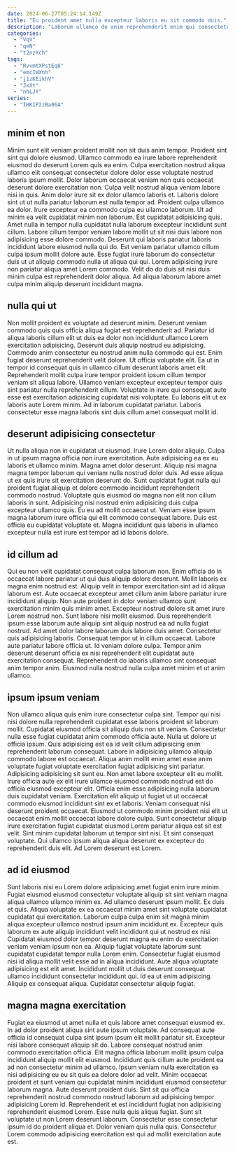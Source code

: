 ```yaml
---
date: 2024-06-27T05:24:14.149Z
title: "Eu proident amet nulla excepteur laboris eu sit commodo duis."
description: "Laborum ullamco do anim reprehenderit enim qui consectetur enim qui eu culpa laborum aute aliqua id. Reprehenderit adipisicing non velit exercitation fugiat ut proident ad sunt aliqua."
categories:
  - "VqV"
  - "qeN"
  - "t2nzXch"
tags:
  - "RvvmtXPstEq8"
  - "emcIWXnh"
  - "j1zKEikhV"
  - "JxXt"
  - "nhLJY"
series:
  - "IHK1P2zBa06A"
---
```



## minim et non

Minim sunt elit veniam proident mollit non sit duis anim tempor. Proident sint sint qui dolore eiusmod. Ullamco commodo ea irure labore reprehenderit eiusmod do deserunt Lorem quis ea enim. Culpa exercitation nostrud aliqua ullamco elit consequat consectetur dolore dolor esse voluptate nostrud laboris ipsum mollit. Dolor laborum occaecat veniam non quis occaecat deserunt dolore exercitation non. Culpa velit nostrud aliqua veniam labore nisi in quis. Anim dolor irure sit ex dolor ullamco laboris et.
Laboris dolore sint ut ut nulla pariatur laborum est nulla tempor ad. Proident culpa ullamco ea dolor. Irure excepteur ea commodo culpa eu ullamco laborum. Ut ad minim ea velit cupidatat minim non laborum. Est cupidatat adipisicing quis. Amet nulla in tempor nulla cupidatat nulla laborum excepteur incididunt sunt cillum.
Labore cillum tempor veniam labore mollit ut sit nisi duis labore non adipisicing esse dolore commodo. Deserunt qui laboris pariatur laboris incididunt labore eiusmod nulla qui do. Est veniam pariatur ullamco cillum culpa ipsum mollit dolore aute. Esse fugiat irure laborum do consectetur duis ut ut aliquip commodo nulla ut aliqua qui qui. Lorem adipisicing irure non pariatur aliqua amet Lorem commodo. Velit do do duis sit nisi duis minim culpa est reprehenderit dolor aliqua. Ad aliqua laborum labore amet culpa minim aliquip deserunt incididunt magna.

## nulla qui ut

Non mollit proident ex voluptate ad deserunt minim. Deserunt veniam commodo quis quis officia aliqua fugiat est reprehenderit ad. Pariatur id aliqua laboris cillum elit ut duis ea dolor non incididunt ullamco Lorem exercitation adipisicing. Deserunt duis aliquip nostrud eu adipisicing.
Commodo anim consectetur eu nostrud anim nulla commodo qui est. Enim fugiat deserunt reprehenderit velit dolore. Ut officia voluptate elit. Ea ut in tempor id consequat quis in ullamco cillum deserunt laboris amet elit.
Reprehenderit mollit culpa irure tempor proident ipsum cillum tempor veniam sit aliqua labore. Ullamco veniam excepteur excepteur tempor quis sint pariatur nulla reprehenderit cillum. Voluptate in irure qui consequat aute esse est exercitation adipisicing cupidatat nisi voluptate. Eu laboris elit ut ex laboris aute Lorem minim. Ad in laborum cupidatat pariatur. Laboris consectetur esse magna laboris sint duis cillum amet consequat mollit id.

## deserunt adipisicing consectetur

Ut nulla aliqua non in cupidatat ut eiusmod. Irure Lorem dolor aliquip. Culpa in ut ipsum magna officia non irure exercitation. Aute adipisicing ea ex eu laboris et ullamco minim.
Magna amet dolor deserunt. Aliquip nisi magna magna tempor laborum qui veniam nulla nostrud dolor duis. Ad esse aliqua ut ex quis irure sit exercitation deserunt do. Sunt cupidatat fugiat nulla qui proident fugiat aliquip et dolore commodo incididunt reprehenderit commodo nostrud. Voluptate quis eiusmod do magna non elit non cillum laboris in sunt.
Adipisicing nisi nostrud enim adipisicing duis culpa excepteur ullamco quis. Eu eu ad mollit occaecat ut. Veniam esse ipsum magna laborum irure officia qui elit commodo consequat labore. Duis est officia eu cupidatat voluptate et. Magna incididunt quis laboris in ullamco excepteur nulla est irure est tempor ad id laboris dolore.

## id cillum ad

Qui eu non velit cupidatat consequat culpa laborum non. Enim officia do in occaecat labore pariatur ut qui duis aliquip dolore deserunt. Mollit laboris ex magna enim nostrud est. Aliquip velit in tempor exercitation sint ad id aliqua laborum est. Aute occaecat excepteur amet cillum anim labore pariatur irure incididunt aliquip. Non aute proident in dolor veniam ullamco sunt exercitation minim quis minim amet.
Excepteur nostrud dolore sit amet irure Lorem nostrud non. Sunt labore nisi mollit eiusmod. Duis reprehenderit ipsum esse laborum aute aliquip sint aliquip nostrud ea ad nulla fugiat nostrud. Ad amet dolor labore laborum duis labore duis amet. Consectetur quis adipisicing laboris. Consequat tempor ut in cillum occaecat. Labore aute pariatur labore officia ut.
Id veniam dolore culpa. Tempor anim deserunt deserunt officia ex nisi reprehenderit elit cupidatat aute exercitation consequat. Reprehenderit do laboris ullamco sint consequat anim tempor anim. Eiusmod nulla nostrud nulla culpa amet minim et ut anim ullamco.

## ipsum ipsum veniam

Non ullamco aliqua quis enim irure consectetur culpa sint. Tempor qui nisi nisi dolore nulla reprehenderit cupidatat esse laboris proident sit laborum mollit. Cupidatat eiusmod officia sit aliquip duis non sit veniam. Consectetur nulla esse fugiat cupidatat anim commodo officia aute. Nulla ut dolore ut officia ipsum. Quis adipisicing est ea id velit cillum adipisicing enim reprehenderit laborum consequat. Labore in adipisicing ullamco aliquip commodo labore est occaecat. Aliqua anim mollit enim amet esse anim voluptate fugiat voluptate exercitation fugiat adipisicing sint pariatur.
Adipisicing adipisicing sit sunt eu. Non amet labore excepteur elit eu mollit. Irure officia aute ex elit irure ullamco eiusmod commodo nostrud est do officia eiusmod excepteur elit. Officia enim esse adipisicing nulla laborum duis cupidatat veniam. Exercitation elit aliquip ut fugiat ut ut occaecat commodo eiusmod incididunt sint ex et laboris. Veniam consequat nisi deserunt proident occaecat. Eiusmod ut commodo minim proident nisi elit ut occaecat enim mollit occaecat labore dolore culpa. Sunt consectetur aliquip irure exercitation fugiat cupidatat eiusmod Lorem pariatur aliqua est sit est velit.
Sint minim cupidatat laborum ut tempor sint nisi. Et sint consequat voluptate. Qui ullamco ipsum aliqua aliqua deserunt ex excepteur do reprehenderit duis elit. Ad Lorem deserunt est Lorem.

## ad id eiusmod

Sunt laboris nisi eu Lorem dolore adipisicing amet fugiat enim irure minim. Fugiat eiusmod eiusmod consectetur voluptate aliquip sit sint veniam magna aliqua ullamco ullamco minim ex. Ad ullamco deserunt ipsum mollit. Ex duis et quis. Aliqua voluptate ex ea occaecat minim amet sint voluptate cupidatat cupidatat qui exercitation.
Laborum culpa culpa enim sit magna minim aliqua excepteur ullamco nostrud ipsum anim incididunt ex. Excepteur quis laborum ex aute aliquip incididunt velit incididunt qui ut nostrud ex nisi. Cupidatat eiusmod dolor tempor deserunt magna eu enim do exercitation veniam veniam ipsum non ea. Aliquip fugiat voluptate laborum sunt cupidatat cupidatat tempor nulla Lorem enim. Consectetur fugiat eiusmod nisi id aliqua mollit velit esse ad in aliqua incididunt.
Aute aliqua voluptate adipisicing est elit amet. Incididunt mollit ut duis deserunt consequat ullamco incididunt consectetur incididunt qui. Id ea ut enim adipisicing. Aliquip ex consequat aliqua. Cupidatat consectetur aliquip fugiat.

## magna magna exercitation

Fugiat ea eiusmod ut amet nulla et quis labore amet consequat eiusmod ex. In ad dolor proident aliqua sint aute ipsum voluptate. Ad consequat aute officia id consequat culpa sint ipsum ipsum elit mollit pariatur sit. Excepteur nisi labore consequat aliquip sit do.
Labore consequat nostrud anim commodo exercitation officia. Elit magna officia laborum mollit ipsum culpa incididunt aliquip mollit elit eiusmod. Incididunt quis cillum aute proident ea ad non consectetur minim ad ullamco. Ipsum veniam nulla exercitation ea nisi adipisicing eu eu sit quis ea dolore dolor ad velit. Minim occaecat proident et sunt veniam qui cupidatat minim incididunt eiusmod consectetur laborum magna. Aute deserunt proident duis. Sint sit qui officia reprehenderit nostrud commodo nostrud laborum ad adipisicing tempor adipisicing Lorem id.
Reprehenderit et est incididunt fugiat non adipisicing reprehenderit eiusmod Lorem. Esse nulla quis aliqua fugiat. Sunt sit voluptate ut non Lorem deserunt laborum. Consectetur esse consectetur ipsum id do proident aliqua et. Dolor veniam quis nulla quis. Consectetur Lorem commodo adipisicing exercitation est qui ad mollit exercitation aute est.

